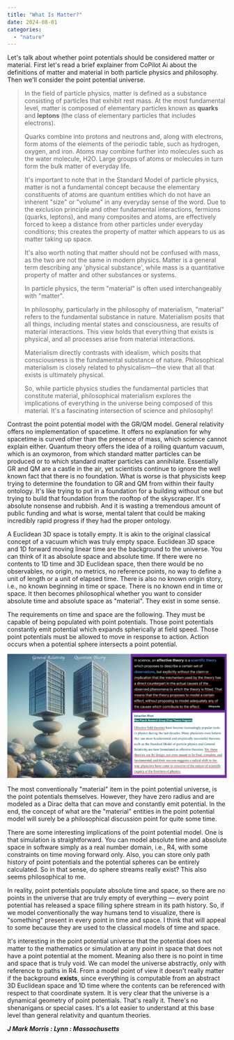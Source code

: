 ```yaml
---
title: "What Is Matter?"
date: 2024-08-01
categories: 
  - "nature"
---
```


Let's talk about whether point potentials should be considered matter or material. First let's read a brief explainer from CoPilot Ai about the definitions of matter and material in both particle physics and philosophy. Then we'll consider the point potential universe.

> In the field of particle physics, matter is defined as a substance consisting of particles that exhibit rest mass. At the most fundamental level, matter is composed of elementary particles known as **quarks** and **leptons** (the class of elementary particles that includes electrons).
> 
> Quarks combine into protons and neutrons and, along with electrons, form atoms of the elements of the periodic table, such as hydrogen, oxygen, and iron. Atoms may combine further into molecules such as the water molecule, H2O. Large groups of atoms or molecules in turn form the bulk matter of everyday life.
> 
> It's important to note that in the Standard Model of particle physics, matter is not a fundamental concept because the elementary constituents of atoms are quantum entities which do not have an inherent "size" or "volume" in any everyday sense of the word. Due to the exclusion principle and other fundamental interactions, fermions (quarks, leptons), and many composites and atoms, are effectively forced to keep a distance from other particles under everyday conditions; this creates the property of matter which appears to us as matter taking up space.
> 
> It's also worth noting that matter should not be confused with mass, as the two are not the same in modern physics. Matter is a general term describing any 'physical substance', while mass is a quantitative property of matter and other substances or systems.
> 
> In particle physics, the term "material" is often used interchangeably with "matter".
> 
> In philosophy, particularly in the philosophy of materialism, "material" refers to the fundamental substance in nature. Materialism posits that all things, including mental states and consciousness, are results of material interactions. This view holds that everything that exists is physical, and all processes arise from material interactions.
> 
> Materialism directly contrasts with idealism, which posits that consciousness is the fundamental substance of nature. Philosophical materialism is closely related to physicalism—the view that all that exists is ultimately physical.
> 
> So, while particle physics studies the fundamental particles that constitute material, philosophical materialism explores the implications of everything in the universe being composed of this material. It's a fascinating intersection of science and philosophy!

Contrast the point potential model with the GR/QM model. General relativity offers no implementation of spacetime. It offers no explanation for why spacetime is curved other than the presence of mass, which science cannot explain either. Quantum theory offers the idea of a roiling quantum vacuum, which is an oxymoron, from which standard matter particles can be produced or to which standard matter particles can annihilate. Essentially GR and QM are a castle in the air, yet scientists continue to ignore the well known fact that there is no foundation. What is worse is that physicists keep trying to determine the foundation to GR and QM from within their faulty ontology. It's like trying to put in a foundation for a building without one but trying to build that foundation from the rooftop of the skyscraper. It's absolute nonsense and rubbish. And it is wasting a tremendous amount of public funding and what is worse, mental talent that could be making incredibly rapid progress if they had the proper ontology.

A Euclidean 3D space is totally empty. It is akin to the original classical concept of a vacuum which was truly empty space. Euclidean 3D space and 1D forward moving linear time are the background to the universe. You can think of it as absolute space and absolute time. If there were no contents to 1D time and 3D Euclidean space, then there would be no observables, no origin, no metrics, no reference points, no way to define a unit of length or a unit of elapsed time. There is also no known origin story, i.e., no known beginning in time or space. There is no known end in time or space. It then becomes philosophical whether you want to consider absolute time and absolute space as "material". They exist in some sense.

The requirements on time and space are the following. They must be capable of being populated with point potentials. Those point potentials constantly emit potential which expands spherically at field speed. Those point potentials must be allowed to move in response to action. Action occurs when a potential sphere intersects a point potential.

![](images/effectivetheory.png)

The most conventionally "material" item in the point potential universe, is the point potentials themselves. However, they have zero radius and are modeled as a Dirac delta that can move and constantly emit potential. In the end, the concept of what are the "material" entities in the point potential model will surely be a philosophical discussion point for quite some time.

There are some interesting implications of the point potential model. One is that simulation is straightforward. You can model absolute time and absolute space in software simply as a real number domain, i.e., R4, with some constraints on time moving forward only. Also, you can store only path history of point potentials and the potential spheres can be entirely calculated. So in that sense, do sphere streams really exist? This also seems philosophical to me.

In reality, point potentials populate absolute time and space, so there are no points in the universe that are truly empty of everything — every point potential has released a space filling sphere stream in its path history. So, if we model conventionally the way humans tend to visualize, there is "something" present in every point in time and space. I think that will appeal to some because they are used to the classical models of time and space.

It's interesting in the point potential universe that the potential does not matter to the mathematics or simulation at any point in space that does not have a point potential at the moment. Meaning also there is no point in time and space that is truly void. We can model the universe abstractly, only with reference to paths in R4. From a model point of view it doesn't really matter if the background **exists**, since everything is computable from an abstract 3D Euclidean space and 1D time where the contents can be referenced with respect to that coordinate system. It is very clear that the universe is a dynamical geometry of point potentials. That's really it. There's no shenanigans or special cases. It's a lot easier to understand at this base level than general relativity and quantum theories.

**_J Mark Morris : Lynn : Massachusetts_**

